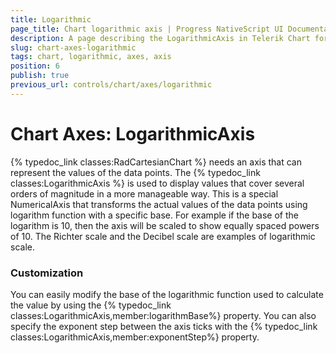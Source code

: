 ```yaml
---
title: Logarithmic
page_title: Chart logarithmic axis | Progress NativeScript UI Documentation
description: A page describing the LogarithmicAxis in Telerik Chart for NativeScript. This article explains the most important things you need to know before using Logarithmic axis.
slug: chart-axes-logarithmic
tags: chart, logarithmic, axes, axis
position: 6
publish: true
previous_url: controls/chart/axes/logarithmic
---
```


# Chart Axes: LogarithmicAxis

{% typedoc_link classes:RadCartesianChart %} needs an axis that can represent the values of the data points. The {% typedoc_link classes:LogarithmicAxis %} is used to display values that cover several orders of magnitude in a more manageable way. This is a special NumericalAxis that transforms the actual values of the data points using logarithm function with a specific base. For example if the base of the logarithm is 10, then the axis will be scaled to show equally spaced powers of 10. The Richter scale and the Decibel scale are examples of logarithmic scale.

### Customization

You can easily modify the base of the logarithmic function used to calculate the value by using the {% typedoc_link classes:LogarithmicAxis,member:logarithmBase%} property.  You can also specify the exponent step between the axis ticks with the {% typedoc_link classes:LogarithmicAxis,member:exponentStep%}  property.
